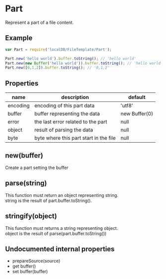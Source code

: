 Part
================

Represent a part of a file content.

## Example

```javascript
var Part = require('localDB/FileTemplate/Part');

Part.new('hello world').buffer.toString(); // 'hello world'
Part.new(new Buffer('hello world')).buffer.toString(); // 'hello world'
Part.new([0,1,2]).buffer.toString(); // '0,1,2'
```

## Properties

name | description | default
---- | ---------- | --------------
encoding | encoding of this part data | 'utf8'
buffer | buffer representing the data | new Buffer(0)
error | the last error related to the part | null
object | result of parsing the data | null
byte | byte where this part start in the file | null

## new(buffer)

Create a part setting the buffer

## parse(string)

This function must return an object representing string.  
string is the result of part.buffer.toString().

## stringify(object)

This function must returns a string representing object.  
object is the result of parse(part.buffer.toString())

## Undocumented internal properties

- prepareSource(source)
- get buffer()
- set buffer(buffer)
